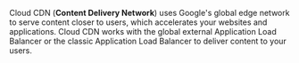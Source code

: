 Cloud CDN (**Content Delivery Network**) uses Google's global edge network to serve content closer to users, which accelerates your websites and applications. Cloud CDN works with the global external Application Load Balancer or the classic Application Load Balancer to deliver content to your users.